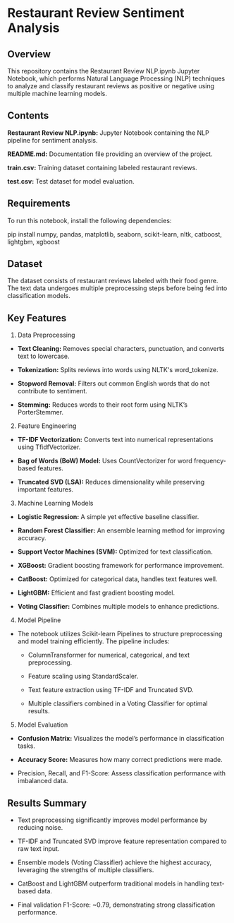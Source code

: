 # Restaurant Review Sentiment Analysis

## Overview

This repository contains the Restaurant Review NLP.ipynb Jupyter Notebook, which performs Natural Language Processing (NLP) techniques to analyze and classify restaurant reviews as positive or negative using multiple machine learning models.

## Contents

**Restaurant Review NLP.ipynb:** Jupyter Notebook containing the NLP pipeline for sentiment analysis.

**README.md:** Documentation file providing an overview of the project.

**train.csv:** Training dataset containing labeled restaurant reviews.

**test.csv:** Test dataset for model evaluation.

## Requirements

To run this notebook, install the following dependencies:

pip install numpy, pandas, matplotlib, seaborn, scikit-learn, nltk, catboost, lightgbm, xgboost

## Dataset

The dataset consists of restaurant reviews labeled with their food genre. The text data undergoes multiple preprocessing steps before being fed into classification models.

## Key Features

1. Data Preprocessing

- **Text Cleaning:** Removes special characters, punctuation, and converts text to lowercase.

- **Tokenization:** Splits reviews into words using NLTK's word_tokenize.

- **Stopword Removal:** Filters out common English words that do not contribute to sentiment.

- **Stemming:** Reduces words to their root form using NLTK’s PorterStemmer.

2. Feature Engineering

- **TF-IDF Vectorization:** Converts text into numerical representations using TfidfVectorizer.

- **Bag of Words (BoW) Model:** Uses CountVectorizer for word frequency-based features.

- **Truncated SVD (LSA):** Reduces dimensionality while preserving important features.

3. Machine Learning Models

- **Logistic Regression:** A simple yet effective baseline classifier.

- **Random Forest Classifier:** An ensemble learning method for improving accuracy.

- **Support Vector Machines (SVM):** Optimized for text classification.

- **XGBoost:** Gradient boosting framework for performance improvement.

- **CatBoost:** Optimized for categorical data, handles text features well.

- **LightGBM:** Efficient and fast gradient boosting model.

- **Voting Classifier:** Combines multiple models to enhance predictions.

4. Model Pipeline

- The notebook utilizes Scikit-learn Pipelines to structure preprocessing and model training efficiently. The pipeline includes:

  - ColumnTransformer for numerical, categorical, and text preprocessing.

  - Feature scaling using StandardScaler.

  - Text feature extraction using TF-IDF and Truncated SVD.

  - Multiple classifiers combined in a Voting Classifier for optimal results.

5. Model Evaluation

- **Confusion Matrix:** Visualizes the model’s performance in classification tasks.

- **Accuracy Score:** Measures how many correct predictions were made.

- Precision, Recall, and F1-Score: Assess classification performance with imbalanced data.


## Results Summary

- Text preprocessing significantly improves model performance by reducing noise.

- TF-IDF and Truncated SVD improve feature representation compared to raw text input.

- Ensemble models (Voting Classifier) achieve the highest accuracy, leveraging the strengths of multiple classifiers.

- CatBoost and LightGBM outperform traditional models in handling text-based data.

- Final validation F1-Score: ~0.79, demonstrating strong classification performance.

